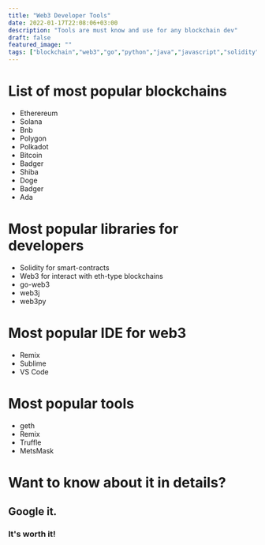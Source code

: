 ```yaml
---
title: "Web3 Developer Tools"
date: 2022-01-17T22:08:06+03:00
description: "Tools are must know and use for any blockchain dev"
draft: false
featured_image: ""
tags: ["blockchain","web3","go","python","java","javascript","solidity","geth","remix","truffle","metamask","openzeppelin","ethereum","solana","bnb","polygon","polkadot","bitcoin","smart-contract"]
---
```

# List of most popular blockchains

- Etherereum
- Solana
- Bnb
- Polygon
- Polkadot
- Bitcoin
- Badger
- Shiba
- Doge
- Badger
- Ada

# Most popular libraries for developers

- Solidity for smart-contracts
- Web3 for interact with eth-type blockchains
- go-web3
- web3j
- web3py

# Most popular IDE for web3

- Remix
- Sublime
- VS Code

# Most popular tools

- geth
- Remix
- Truffle
- MetsMask

# Want to know about it in details? 
## Google it. 
### It's worth it!